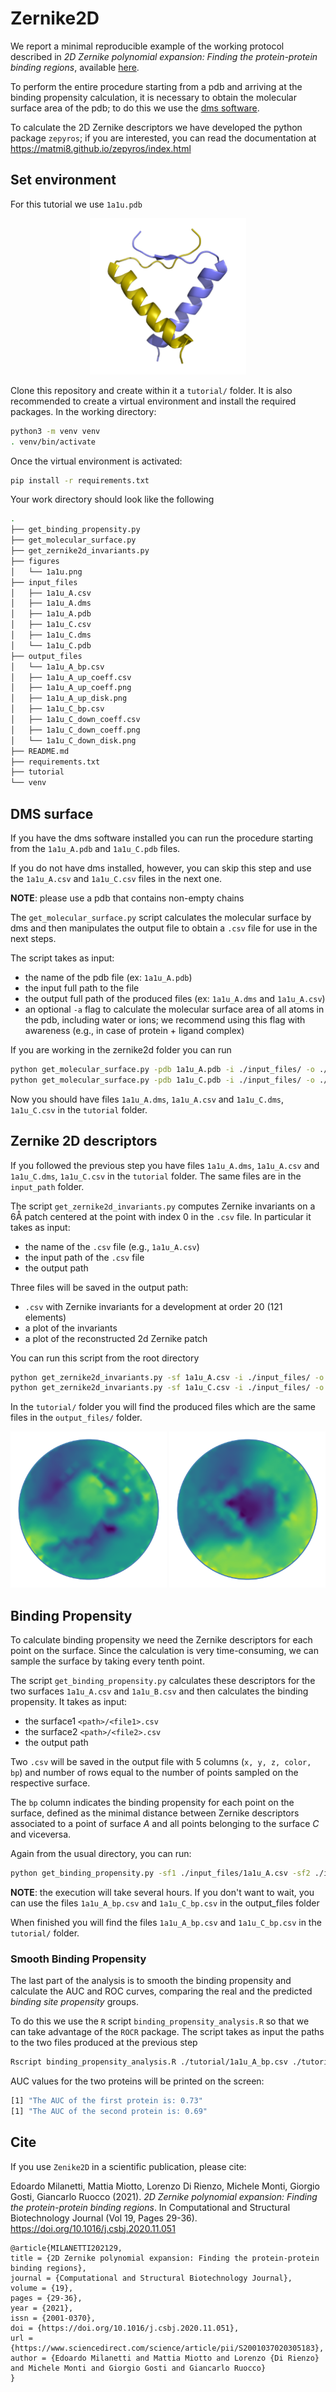 # Zernike2D

We report a minimal reproducible example of the working protocol described in _2D Zernike polynomial expansion: Finding the protein-protein binding regions_, available <a href="https://www.sciencedirect.com/science/article/pii/S2001037020305183">here</a>.

To perform the entire procedure starting from a pdb and arriving at the binding propensity calculation, it is necessary to obtain the molecular surface area of the pdb; to do this we use the <a href="https://www.cgl.ucsf.edu/Overview/software.html#dms">dms software</a>.

To calculate the 2D Zernike descriptors we have developed the python package `zepyros`; if you are interested, you can read the documentation at <a href="https://matmi8.github.io/zepyros/index.html">https://matmi8.github.io/zepyros/index.html</a>


## Set environment
For this tutorial we use `1a1u.pdb`
<p align="center">
    <img src="figures/1a1u.png" width="250" height="250">
</p>

Clone this repository and create within it a `tutorial/` folder. 
It is also recommended to create a virtual environment and install the required packages. In the working directory:
```bash
python3 -m venv venv
. venv/bin/activate
```

Once the virtual environment is activated:
```bash
pip install -r requirements.txt
```

Your work directory should look like the following
```bash
.
├── get_binding_propensity.py
├── get_molecular_surface.py
├── get_zernike2d_invariants.py
├── figures
│   └── 1a1u.png
├── input_files
│   ├── 1a1u_A.csv
│   ├── 1a1u_A.dms
│   ├── 1a1u_A.pdb
│   ├── 1a1u_C.csv
│   ├── 1a1u_C.dms
│   └── 1a1u_C.pdb
├── output_files
│   └── 1a1u_A_bp.csv
│   ├── 1a1u_A_up_coeff.csv
│   ├── 1a1u_A_up_coeff.png
│   ├── 1a1u_A_up_disk.png
│   ├── 1a1u_C_bp.csv 
│   ├── 1a1u_C_down_coeff.csv
│   ├── 1a1u_C_down_coeff.png
│   └── 1a1u_C_down_disk.png
├── README.md
├── requirements.txt
├── tutorial
└── venv
```

## DMS surface
If you have the dms software installed you can run the procedure starting from the `1a1u_A.pdb` and `1a1u_C.pdb` files. 

If you do not have dms installed, however, you can skip this step and use the `1a1u_A.csv` and `1a1u_C.csv` files in the next one.

**NOTE**: please use a pdb that contains non-empty chains

The `get_molecular_surface.py` script calculates the molecular surface by dms and then manipulates the output file to obtain a `.csv` file for use in the next steps.

The script takes as input:
- the name of the pdb file (ex: `1a1u_A.pdb`)
- the input full path to the file
- the output full path of the produced files (ex: `1a1u_A.dms` and `1a1u_A.csv`)
- an optional `-a` flag to calculate the molecular surface area of all atoms in the pdb, including water or ions; we recommend using this flag with awareness (e.g., in case of protein + ligand complex)

If you are working in the zernike2d folder you can run

```bash
python get_molecular_surface.py -pdb 1a1u_A.pdb -i ./input_files/ -o ./tutorial/
python get_molecular_surface.py -pdb 1a1u_C.pdb -i ./input_files/ -o ./tutorial/
```

Now you should have files `1a1u_A.dms`, `1a1u_A.csv` and `1a1u_C.dms`, `1a1u_C.csv` in the `tutorial` folder.


## Zernike 2D descriptors
If you followed the previous step you have files `1a1u_A.dms`, `1a1u_A.csv` and `1a1u_C.dms`, `1a1u_C.csv` in the `tutorial` folder. The same files are in the `input_path` folder.

The script `get_zernike2d_invariants.py` computes Zernike invariants on a 6Å patch centered at the point with index 0 in the `.csv` file. In particular it takes as input:
- the name of the `.csv` file (e.g., `1a1u_A.csv`)
- the input path of the `.csv` file
- the output path

Three files will be saved in the output path:
- `.csv` with Zernike invariants for a development at order 20 (121 elements)
- a plot of the invariants
- a plot of the reconstructed 2d Zernike patch

You can run this script from the root directory
```bash
python get_zernike2d_invariants.py -sf 1a1u_A.csv -i ./input_files/ -o ./tutorial/ -v 1
python get_zernike2d_invariants.py -sf 1a1u_C.csv -i ./input_files/ -o ./tutorial/ -v -1
```

In the `tutorial/` folder you will find the produced files which are the same files in the `output_files/` folder.

<p align="center">
  <img src="output_files/1a1u_A_up_disk.png" width="250" />
  <img src="output_files/1a1u_C_down_disk.png" width="250" /> 
</p>


## Binding Propensity
To calculate binding propensity we need the Zernike descriptors for each point on the surface. Since the calculation is very time-consuming, we can sample the surface by taking every tenth point.

The script `get_binding_propensity.py` calculates these descriptors for the two surfaces `1a1u_A.csv` and `1a1u_B.csv` and then calculates the binding propensity. It takes as input:
- the surface1 `<path>/<file1>.csv`
- the surface2 `<path>/<file2>.csv`
- the output path

Two `.csv` will be saved in the output file with 5 columns (`x, y, z, color, bp`) and number of rows equal to the number of points sampled on the respective surface.

The `bp` column indicates the binding propensity for each point on the surface, defined as the minimal distance between Zernike descriptors associated to a point of surface _A_ and all points belonging to the surface _C_ and viceversa.

Again from the usual directory, you can run:
```bash
python get_binding_propensity.py -sf1 ./input_files/1a1u_A.csv -sf2 ./input_files/1a1u_C.csv -o ./tutorial/
```

**NOTE**: the execution will take several hours. If you don't want to wait, you can use the files `1a1u_A_bp.csv` and `1a1u_C_bp.csv` in the output_files folder

When finished you will find the files `1a1u_A_bp.csv` and `1a1u_C_bp.csv` in the `tutorial/` folder.


### Smooth Binding Propensity
The last part of the analysis is to smooth the binding propensity and calculate the AUC and ROC curves, comparing the real and the predicted _binding site propensity_ groups.

To do this we use the `R` script `binding_propensity_analysis.R` so that we can take advantage of the `ROCR` package. The script takes as input the paths to the two files produced at the previous step

```bash
Rscript binding_propensity_analysis.R ./tutorial/1a1u_A_bp.csv ./tutorial/1a1u_C_bp.csv
```
AUC values for the two proteins will be printed on the screen:
```bash
[1] "The AUC of the first protein is: 0.73"
[1] "The AUC of the second protein is: 0.69"
```

## Cite
If you use `Zenike2D` in a scientific publication, please cite:

Edoardo Milanetti, Mattia Miotto, Lorenzo Di Rienzo, Michele Monti, Giorgio Gosti, Giancarlo Ruocco (2021). _2D Zernike polynomial expansion: Finding the protein-protein binding regions_. In
Computational and Structural Biotechnology Journal (Vol 19, Pages 29-36).\
https://doi.org/10.1016/j.csbj.2020.11.051

```
@article{MILANETTI202129,
title = {2D Zernike polynomial expansion: Finding the protein-protein binding regions},
journal = {Computational and Structural Biotechnology Journal},
volume = {19},
pages = {29-36},
year = {2021},
issn = {2001-0370},
doi = {https://doi.org/10.1016/j.csbj.2020.11.051},
url = {https://www.sciencedirect.com/science/article/pii/S2001037020305183},
author = {Edoardo Milanetti and Mattia Miotto and Lorenzo {Di Rienzo} and Michele Monti and Giorgio Gosti and Giancarlo Ruocco}
}
```